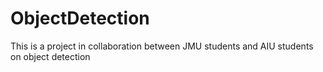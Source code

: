 # ObjectDetection
This is a project in collaboration between JMU students and AIU students on object detection 
